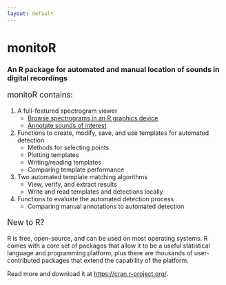 ```yaml
---
layout: default
---
```


<h1>monitoR</h1>
<h3>An R package for automated and manual location of sounds in digital recordings</h3>
<p style="font-size:large;">monitoR contains:</p>
<ol>
    <li>A full-featured spectrogram viewer
        <ul>
            <li><a href="/assets/monitoR/viewingSpectrograms/viewingSpectrograms.html">Browse spectrograms in an R graphics device</a></li>
            <li><a href="/assets/monitoR/annotatingSpectrograms/annotatingSpectrograms.html">Annotate sounds of interest</a></li>
        </ul>
    </li>
    <li>Functions to create, modify, save, and use templates for automated detection
        <ul>
            <li>Methods for selecting points</li>
            <li>Plotting templates</li>
            <li>Writing/reading templates</li>
            <li>Comparing template performance</li>
        </ul>
    </li>
    <li>Two automated template matching algorithms
        <ul>
            <li>View, verify, and extract results</li>
            <li>Write and read templates and detections locally</li>
        </ul>
    </li>
    <li>Functions to evaluate the automated detection process
        <ul>
            <li>Comparing manual annotations to automated detection</li>
        </ul>
    </li>
</ol>

<p style="font-size:large;">New to R?</p>
<p>R is free, open-source, and can be used on most operating systems. R comes with a core set of packages that allow it to be a useful statistical language and programming platform, plus there are thousands of user-contributed packages that extend the capability of the platform.</p>
<p>Read more and download it at <a href="https://cran.r-project.org/" target="_blank">https://cran.r-project.org/</a>.
